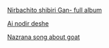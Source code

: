 [Nirbachito shibiri Gan- full album](https://youtu.be/k0iL-UMc35k)

[Ai nodir deshe](https://youtu.be/wnM6x2vxmss)

[Nazrana song about goat](https://www.youtube.com/watch?v=pvegVw8SYAs)
